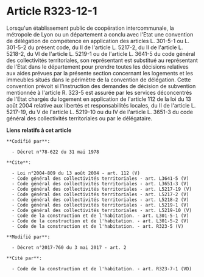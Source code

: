 # Article R323-12-1

Lorsqu'un établissement public de coopération intercommunale, la métropole de Lyon ou un département a conclu avec l'Etat une
convention de délégation de compétence en application des articles L. 301-5-1 ou L. 301-5-2 du présent code, du II de
l'article L. 5217-2, du II de l'article L. 5218-2, du VI de l'article L. 5219-1 ou de l'article L. 3641-5 du code général des
collectivités territoriales, son représentant est substitué au représentant de l'Etat dans le département pour prendre toutes
les décisions relatives aux aides prévues par la présente section concernant les logements et les immeubles situés dans le
périmètre de la convention de délégation. Cette convention prévoit si l'instruction des demandes de décision de subvention
mentionnée à l'article R. 323-5 est assurée par les services déconcentrés de l'Etat chargés du logement en application de
l'article 112 de la loi du 13 août 2004 relative aux libertés et responsabilités locales, du II de l'article L. 5217-19, du V
de l'article L. 5219-10 ou du IV de l'article L. 3651-3 du code général des collectivités territoriales ou par le
délégataire.

**Liens relatifs à cet article**

	**Codifié par**:

	  - Décret n°78-622 du 31 mai 1978

	**Cite**:

	  - Loi n°2004-809 du 13 août 2004 - art. 112 (V)
	  - Code général des collectivités territoriales - art. L3641-5 (V)
	  - Code général des collectivités territoriales - art. L3651-3 (V)
	  - Code général des collectivités territoriales - art. L5217-19 (V)
	  - Code général des collectivités territoriales - art. L5217-2 (V)
	  - Code général des collectivités territoriales - art. L5218-2 (V)
	  - Code général des collectivités territoriales - art. L5219-1 (V)
	  - Code général des collectivités territoriales - art. L5219-10 (V)
	  - Code de la construction et de l'habitation. - art. L301-5-1 (V)
	  - Code de la construction et de l'habitation. - art. L301-5-2 (V)
	  - Code de la construction et de l'habitation. - art. R323-5 (V)

	**Modifié par**:

	  - Décret n°2017-760 du 3 mai 2017 - art. 2

	**Cité par**:

	  - Code de la construction et de l'habitation. - art. R323-7-1 (VD)
